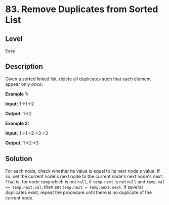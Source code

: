 # 83. Remove Duplicates from Sorted List
## Level
Easy

## Description
Given a sorted linked list, delete all duplicates such that each element appear only *once*.

**Example 1:**

**Input:** 1->1->2

**Output:** 1->2

**Example 2:**

**Input:** 1->1->2->3->3

**Output:** 1->2->3

## Solution
For each node, check whether its value is equal to its next node's value. If so, set the current node's next node to the current node's next node's next. That is, for node `temp` which is not `null`, if `temp.next` is not `null` and `temp.val == temp.next.val`, then set `temp.next = temp.next.next`. If several duplicates exist, repeat the procedure until there is no duplicate of the current node.
